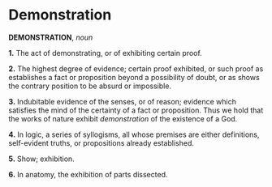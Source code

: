 # Demonstration

**DEMONSTRATION**, _noun_

**1.** The act of demonstrating, or of exhibiting certain proof.

**2.** The highest degree of evidence; certain proof exhibited, or such proof as establishes a fact or proposition beyond a possibility of doubt, or as shows the contrary position to be absurd or impossible.

**3.** Indubitable evidence of the senses, or of reason; evidence which satisfies the mind of the certainty of a fact or proposition. Thus we hold that the works of nature exhibit _demonstration_ of the existence of a God.

**4.** In logic, a series of syllogisms, all whose premises are either definitions, self-evident truths, or propositions already established.

**5.** Show; exhibition.

**6.** In anatomy, the exhibition of parts dissected.